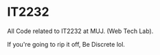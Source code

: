 # IT2232
All Code related to IT2232 at MUJ. (Web Tech Lab).



If you're going to rip it off, Be Discrete lol.
